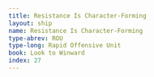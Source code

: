 ```yaml
---
title: Resistance Is Character-Forming
layout: ship
name: Resistance Is Character-Forming
type-abrev: ROU
type-long: Rapid Offensive Unit
book: Look to Winward
index: 27
---
```

